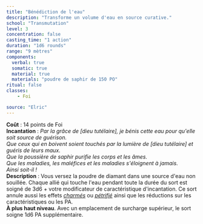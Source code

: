 ```yaml
---
title: "Bénédiction de l'eau"
description: "Transforme un volume d'eau en source curative."
school: "Transmutation"
level: 3
concentration: false
casting_time: "1 action"
duration: "1d6 rounds"
range: "9 mètres"
components:
  verbal: true
  somatic: true
  material: true
  materials: "poudre de saphir de 150 PO"
ritual: false
classes:
    - Foi

source: "Elric"
---
```

**Coût** : 14 points de Foi   
**Incantation** : *Par la grâce de [dieu tutélaire], je bénis cette eau pour qu'elle soit source de guérison.*    
*Que ceux qui en boivent soient touchés par la lumière de [dieu tutélaire] et guéris de leurs maux.*   
*Que la poussière de saphir purifie les corps et les âmes.*    
*Que les maladies, les maléfices et les maladies s'éloignent à jamais.*    
*Ainsi soit-il !*    
**Description** : Vous versez la poudre de diamant dans une source d'eau non souillée. Chaque allié qui touche l'eau pendant toute la durée du sort est soigné de 3d6 + votre modificateur de caractéristique d'incantation. Ce sort annule aussi les effets [_charmés_](/gerer-la-sante-du-personnage/#charme) ou [_pétrifié_](/gerer-la-sante-du-personnage/#petrifie) ainsi que les réductions sur les caractéristiques ou les PA.  
**À plus haut niveau**. Avec un emplacement de surcharge supérieur, le sort soigne 1d6 PA supplémentaire.  
